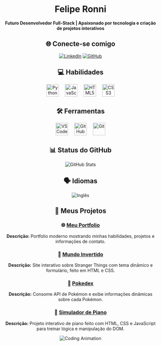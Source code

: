 <div align="center"> 

# Felipe Ronni

**Futuro Desenvolvedor Full-Stack | Apaixonado por tecnologia e criação de projetos interativos**


## <h2>🌐 Conecte-se comigo</h2>

[![LinkedIn](https://img.shields.io/badge/LinkedIn-000?style=for-the-badge&logo=linkedin&logoColor=white)](https://www.linkedin.com/in/felipe-ronni-3a7015381/)
[![GitHub](https://img.shields.io/badge/GitHub-000?style=for-the-badge&logo=github&logoColor=30A3DC)](https://github.com/feliperonni)


## 💻 Habilidades

<img src="https://cdn.jsdelivr.net/gh/devicons/devicon/icons/python/python-original.svg" height="40" alt="Python" />
<img width="12" />
<img src="https://cdn.jsdelivr.net/gh/devicons/devicon/icons/javascript/javascript-original.svg" height="40" alt="JavaScript" />
<img width="12" />
<img src="https://cdn.jsdelivr.net/gh/devicons/devicon/icons/html5/html5-original.svg" height="40" alt="HTML5" />
<img width="12" />
<img src="https://cdn.jsdelivr.net/gh/devicons/devicon/icons/css3/css3-original.svg" height="40" alt="CSS3" />


## 🛠️ Ferramentas

<img src="https://cdn.jsdelivr.net/gh/devicons/devicon/icons/vscode/vscode-original.svg" height="40" alt="VS Code" />
<img width="12" />
<img src="https://skillicons.dev/icons?i=github" height="40" alt="GitHub" />
<img width="12" />
<img src="https://cdn.jsdelivr.net/gh/devicons/devicon/icons/git/git-original.svg" height="40" alt="Git" />


## 📊 Status do GitHub

![GitHub Stats](https://github-readme-stats.vercel.app/api?username=feliperonni&theme=transparent&bg_color=000&border_color=30A3DC&show_icons=true&icon_color=30A3DC&title_color=E94D5F&text_color=FFF)


## 🗣️ Idiomas

![Inglês](https://img.shields.io/badge/Inglês-Intermediário-000?style=for-the-badge&logoColor=white)


## 🚀 Meus Projetos

### 🌐 <a href="https://feliperonni.github.io/Meu-portfolio/" target="_blank">Meu Portfolio</a>  
**Descrição:** Portfolio moderno mostrando minhas habilidades, projetos e informações de contato.

### 🌌 <a href="https://feliperonni.github.io/mundo-invertido/" target="_blank">Mundo Invertido</a>  
**Descrição:** Site interativo sobre Stranger Things com tema dinâmico e formulário, feito em HTML e CSS.

### 📖 <a href="https://feliperonni.github.io/pokedex/" target="_blank">Pokedex</a>  
**Descrição:** Consome API de Pokémon e exibe informações dinâmicas sobre cada Pokémon.

### 🎹 <a href="https://feliperonni.github.io/simulador-de-piano/" target="_blank">Simulador de Piano</a>  
**Descrição:** Projeto interativo de piano feito com HTML, CSS e JavaScript para treinar lógica e manipulação do DOM.



![Coding Animation](https://user-images.githubusercontent.com/74038190/212284158-e840e285-664b-44d7-b79b-e264b5e54825.gif)

</div>

